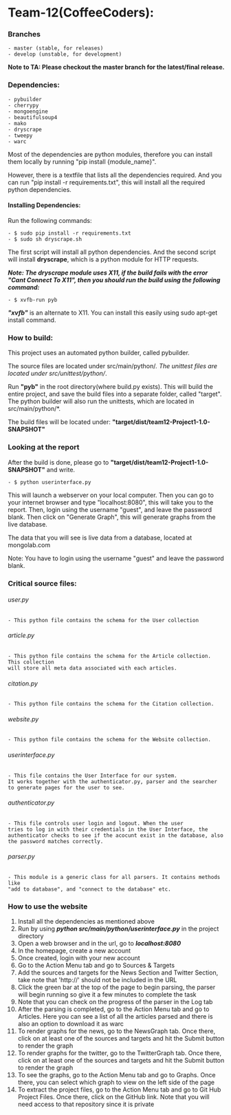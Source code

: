 # Team-12(CoffeeCoders):

### Branches
	- master (stable, for releases)
	- develop (unstable, for development)

**Note to TA: Please checkout the master branch for the latest/final release.**

### Dependencies:
	- pybuilder
	- cherrypy
	- mongoengine
	- beautifulsoup4
	- mako
	- dryscrape
	- tweepy
	- warc

Most of the dependencies are python modules, therefore you can install them
locally by running "pip install {module_name}".

However, there is a textfile that lists all the dependencies required. And you can run "pip install -r requirements.txt", this will install all the required python dependencies.

#### Installing Dependencies:
Run the following commands:

	- $ sudo pip install -r requirements.txt
	- $ sudo sh dryscrape.sh
The first script will install all python dependencies. 
And the second script will install **dryscrape**, which is a python module for HTTP requests.

***Note: The dryscrape module uses X11, if the build fails with the error "Cant Connect To X11", then you should run the build using the following command:***

	- $ xvfb-run pyb
***"xvfb"*** is an alternate to X11. You can install this easily using sudo apt-get install command.

### How to build:
This project uses an automated python builder, called pybuilder.

The source files are located under src/main/python/*.
The unittest files are located under src/unittest/python/*.

Run **"pyb"** in the root directory(where build.py exists).
This will build the entire project, and save the build files into a separate folder,
called "target". The python builder will also run the unittests, which are located in src/main/python/*.

The build files will be located under:
**"target/dist/team12-Project1-1.0-SNAPSHOT"**

### Looking at the report
After the build is done, please go to **"target/dist/team12-Project1-1.0-SNAPSHOT"** and write.

	- $ python userinterface.py

This will launch a webserver on your local computer. Then you can go to your internet browser and type "localhost:8080", this will take you to the report. Then, login using the username "guest", and leave the password blank. Then click on "Generate Graph", this will generate graphs from the live database.

The data that you will see is live data from a database, located at mongolab.com

Note: You have to login using the username "guest" and leave the password blank.

### Critical source files:

###### user.py
	- This python file contains the schema for the User collection

###### article.py
	- This python file contains the schema for the Article collection. This collection
	will store all meta data associated with each articles.

###### citation.py
	- This python file contains the schema for the Citation collection. 
	
###### website.py
	- This python file contains the schema for the Website collection.

###### userinterface.py
	- This file contains the User Interface for our system.
    It works together with the authenticator.py, parser and the searcher
    to generate pages for the user to see.

###### authenticator.py
	- This file controls user login and logout. When the user
	tries to log in with their credentials in the User Interface, the
	authenticator checks to see if the acocunt exist in the database, also
	the password matches correctly.

###### parser.py
	- This module is a generic class for all parsers. It contains methods like
	"add to database", and "connect to the database" etc.

### How to use the website
1. Install all the dependencies as mentioned above
2. Run by using ***python src/main/python/userinterface.py*** in the project directory
3. Open a web browser and in the url, go to ***localhost:8080***
4. In the homepage, create a new account
5. Once created, login with your new account
6. Go to the Action Menu tab and go to Sources & Targets
7. Add the sources and targets for the News Section and Twitter Section, take note that 'http://' should not be included in the URL
8. Click the green bar at the top of the page to begin parsing, the parser will begin running so give it a few minutes to complete the task
9. Note that you can check on the progress of the parser in the Log tab
10. After the parsing is completed, go to the Action Menu tab and go to Articles. Here you can see a list of all the articles parsed and there is also an option to download it as warc
11. To render graphs for the news, go to the NewsGraph tab. Once there, click on at least one of the sources and targets and hit the Submit button to render the graph
12. To render graphs for the twitter, go to the TwitterGraph tab. Once there, click on at least one of the sources and targets and hit the Submit button to render the graph
13. To see the graphs, go to the Action Menu tab and go to Graphs. Once there, you can select which graph to view on the left side of the page
14. To extract the project files, go to the Action Menu tab and go to Git Hub Project Files. Once there, click on the GitHub link. Note that you will need access to that repository since it is private
